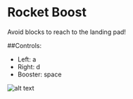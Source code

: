 # Rocket Boost

Avoid blocks to reach to the landing pad!

##Controls:
+ Left: a
+ Right: d
+ Booster: space

![alt text](RocketBoost.gif)